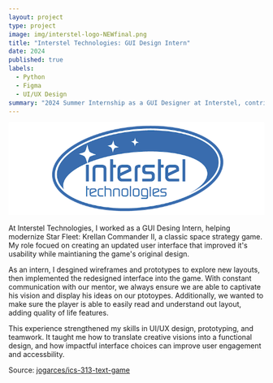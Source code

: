 ```yaml
---
layout: project
type: project
image: img/interstel-logo-NEWfinal.png
title: "Interstel Technologies: GUI Design Intern"
date: 2024
published: true
labels:
  - Python
  - Figma
  - UI/UX Design
summary: "2024 Summer Internship as a GUI Designer at Interstel, contributing to the modernization of a classic space strategy game."
---
```


<img class="img-fluid" src="../img/interstel-logo-NEWfinal.png">

At Interstel Technologies, I worked as a GUI Desing Intern, helping modernize Star Fleet: Krellan Commander II, a classic space strategy game. My role focued on creating an updated user interface that improved it's usability while maintianing the game's original design.

As an intern, I desgined wireframes and prototypes to explore new layouts, then implemented the redesigned interface into the game. With constant communication with our mentor, we always ensure we are able to captivate his vision and display his ideas on our ptotoypes. Additionally, we wanted to make sure the player is able to easily read and understand out layout, adding quality of life features.

This experience strengthened my skills in UI/UX design, prototyping, and teamwork. It taught me how to translate creative visions into a functional design, and how impactful interface choices can improve user engagement and accessbility.



Source: <a href="https://github.com/jogarces/ics-313-text-game"><i class="large github icon "></i>jogarces/ics-313-text-game</a>
